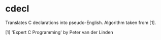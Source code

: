 # cdecl
Translates C declarations into pseudo-English. Algorithm taken from [1].

[1] 'Expert C Programming' by Peter van der Linden
